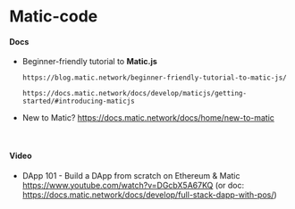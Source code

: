 # Matic-code

#### Docs
- Beginner-friendly tutorial to **Matic.js**  
      
      https://blog.matic.network/beginner-friendly-tutorial-to-matic-js/
      
      https://docs.matic.network/docs/develop/maticjs/getting-started/#introducing-maticjs
      
- New to Matic?  https://docs.matic.network/docs/home/new-to-matic

<br/>

#### Video 
- DApp 101 - Build a DApp from scratch on Ethereum & Matic https://www.youtube.com/watch?v=DGcbX5A67KQ (or doc: https://docs.matic.network/docs/develop/full-stack-dapp-with-pos/)
